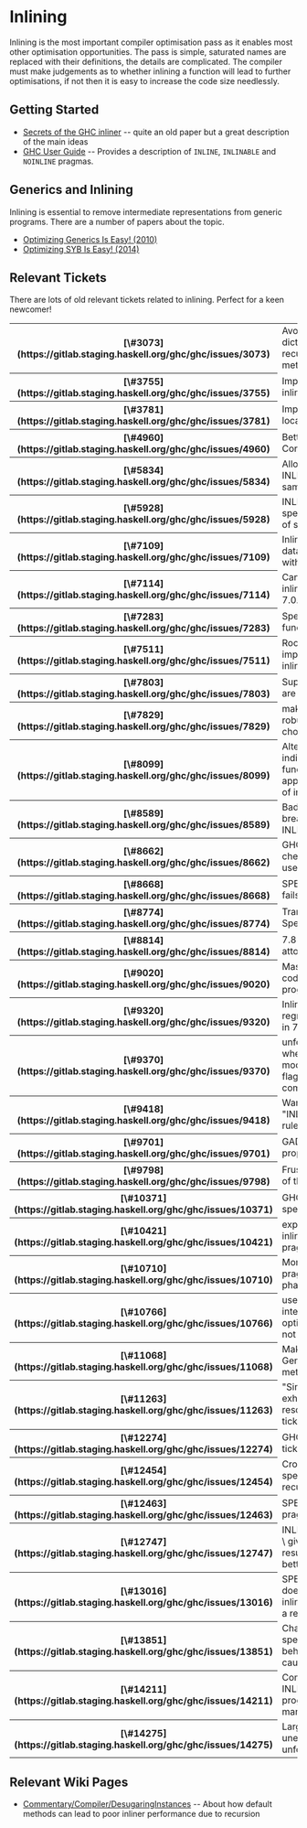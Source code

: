 # Inlining



Inlining is the most important compiler optimisation pass as it enables most other optimisation opportunities. The pass is simple, saturated names are replaced with their definitions, the details are complicated. The compiler must make judgements as to whether inlining a function will lead to further optimisations, if not then it is easy to increase the code size needlessly.


## Getting Started


- [
  Secrets of the GHC inliner](http://research.microsoft.com/en-us/um/people/simonpj/Papers/inlining/) -- quite an old paper but a great description of the main ideas
- [
  GHC User Guide](https://downloads.haskell.org/~ghc/latest/docs/html/users_guide/glasgow_exts.html?highlight=inline#inline-and-noinline-pragmas) -- Provides a description of `INLINE`, `INLINABLE` and `NOINLINE` pragmas. 

## Generics and Inlining



Inlining is essential to remove intermediate representations from generic programs. There are a number of papers about the topic.


- [
  Optimizing Generics Is Easy! (2010)](http://dreixel.net/research/pdf/ogie.pdf)
- [
  Optimizing SYB Is Easy! (2014)](http://michaeldadams.org/papers/syb-opt/syb-opt-2014-pepm-authors-copy.pdf)

## Relevant Tickets



There are lots of old relevant tickets related to inlining. Perfect for a keen newcomer!



<table><tr><th>[\#3073](https://gitlab.staging.haskell.org/ghc/ghc/issues/3073)</th>
<td>Avoid reconstructing dictionaries in recursive instance methods</td></tr>
<tr><th>[\#3755](https://gitlab.staging.haskell.org/ghc/ghc/issues/3755)</th>
<td>Improve join point inlining</td></tr>
<tr><th>[\#3781](https://gitlab.staging.haskell.org/ghc/ghc/issues/3781)</th>
<td>Improve inlining for local functions</td></tr>
<tr><th>[\#4960](https://gitlab.staging.haskell.org/ghc/ghc/issues/4960)</th>
<td>Better inlining test in CoreUnfold</td></tr>
<tr><th>[\#5834](https://gitlab.staging.haskell.org/ghc/ghc/issues/5834)</th>
<td>Allow both INLINE and INLINABLE for the same function</td></tr>
<tr><th>[\#5928](https://gitlab.staging.haskell.org/ghc/ghc/issues/5928)</th>
<td>INLINABLE fails to specialize in presence of simple wrapper</td></tr>
<tr><th>[\#7109](https://gitlab.staging.haskell.org/ghc/ghc/issues/7109)</th>
<td>Inlining depends on datatype size, even with INLINE pragmas</td></tr>
<tr><th>[\#7114](https://gitlab.staging.haskell.org/ghc/ghc/issues/7114)</th>
<td>Cannot recover (good) inlining behaviour from 7.0.2 in 7.4.1</td></tr>
<tr><th>[\#7283](https://gitlab.staging.haskell.org/ghc/ghc/issues/7283)</th>
<td>Specialise INLINE functions</td></tr>
<tr><th>[\#7511](https://gitlab.staging.haskell.org/ghc/ghc/issues/7511)</th>
<td>Room for GHC runtime improvement \>\~5%, inlining related</td></tr>
<tr><th>[\#7803](https://gitlab.staging.haskell.org/ghc/ghc/issues/7803)</th>
<td>Superclass methods are left unspecialized</td></tr>
<tr><th>[\#7829](https://gitlab.staging.haskell.org/ghc/ghc/issues/7829)</th>
<td>make better/more robust loopbreaker choices</td></tr>
<tr><th>[\#8099](https://gitlab.staging.haskell.org/ghc/ghc/issues/8099)</th>
<td>Alternate syntax for indicating when a function is "fully applied" for purposes of inlining</td></tr>
<tr><th>[\#8589](https://gitlab.staging.haskell.org/ghc/ghc/issues/8589)</th>
<td>Bad choice of loop breaker with INLINABLE/INLINE</td></tr>
<tr><th>[\#8662](https://gitlab.staging.haskell.org/ghc/ghc/issues/8662)</th>
<td>GHC does not inline cheap inner loop when used in two places</td></tr>
<tr><th>[\#8668](https://gitlab.staging.haskell.org/ghc/ghc/issues/8668)</th>
<td>SPECIALIZE silently fails to apply</td></tr>
<tr><th>[\#8774](https://gitlab.staging.haskell.org/ghc/ghc/issues/8774)</th>
<td>Transitivity of Auto-Specialization</td></tr>
<tr><th>[\#8814](https://gitlab.staging.haskell.org/ghc/ghc/issues/8814)</th>
<td>7.8 optimizes attoparsec improperly</td></tr>
<tr><th>[\#9020](https://gitlab.staging.haskell.org/ghc/ghc/issues/9020)</th>
<td>Massive blowup of code size on trivial program</td></tr>
<tr><th>[\#9320](https://gitlab.staging.haskell.org/ghc/ghc/issues/9320)</th>
<td>Inlining regression/strangeness in 7.8</td></tr>
<tr><th>[\#9370](https://gitlab.staging.haskell.org/ghc/ghc/issues/9370)</th>
<td>unfolding info as seen when building a module depends on flags in a previously-compiled module</td></tr>
<tr><th>[\#9418](https://gitlab.staging.haskell.org/ghc/ghc/issues/9418)</th>
<td>Warnings about "INLINE binder is (non-rule) loop breaker"</td></tr>
<tr><th>[\#9701](https://gitlab.staging.haskell.org/ghc/ghc/issues/9701)</th>
<td>GADTs not specialized properly</td></tr>
<tr><th>[\#9798](https://gitlab.staging.haskell.org/ghc/ghc/issues/9798)</th>
<td>Frustrating behaviour of the INLINE pragma</td></tr>
<tr><th>[\#10371](https://gitlab.staging.haskell.org/ghc/ghc/issues/10371)</th>
<td>GHC fails to inline and specialize a function</td></tr>
<tr><th>[\#10421](https://gitlab.staging.haskell.org/ghc/ghc/issues/10421)</th>
<td>exponential blowup in inlining (without INLINE pragmas)</td></tr>
<tr><th>[\#10710](https://gitlab.staging.haskell.org/ghc/ghc/issues/10710)</th>
<td>More self-explanatory pragmas for inlining phase control</td></tr>
<tr><th>[\#10766](https://gitlab.staging.haskell.org/ghc/ghc/issues/10766)</th>
<td>user manual: INLINE's interaction with optimization levels is not clear</td></tr>
<tr><th>[\#11068](https://gitlab.staging.haskell.org/ghc/ghc/issues/11068)</th>
<td>Make Generic/Generic1 methods inlinable</td></tr>
<tr><th>[\#11263](https://gitlab.staging.haskell.org/ghc/ghc/issues/11263)</th>
<td>"Simplifier ticks exhausted" that resolves with fsimpl-tick-factor=200</td></tr>
<tr><th>[\#12274](https://gitlab.staging.haskell.org/ghc/ghc/issues/12274)</th>
<td>GHC panic: simplifier ticks exhausted</td></tr>
<tr><th>[\#12454](https://gitlab.staging.haskell.org/ghc/ghc/issues/12454)</th>
<td>Cross-module specialisation of recursive functions</td></tr>
<tr><th>[\#12463](https://gitlab.staging.haskell.org/ghc/ghc/issues/12463)</th>
<td>SPECIALIZABLE pragma?</td></tr>
<tr><th>[\#12747](https://gitlab.staging.haskell.org/ghc/ghc/issues/12747)</th>
<td>INLINE vs NOINLINE vs \<nothing\> give three different results; two would be better</td></tr>
<tr><th>[\#13016](https://gitlab.staging.haskell.org/ghc/ghc/issues/13016)</th>
<td>SPECIALIZE INLINE doesn't necessarily inline specializations of a recursive function</td></tr>
<tr><th>[\#13851](https://gitlab.staging.haskell.org/ghc/ghc/issues/13851)</th>
<td>Change in specialisation(?) behaviour since 8.0.2 causes 6x slowdown</td></tr>
<tr><th>[\#14211](https://gitlab.staging.haskell.org/ghc/ghc/issues/14211)</th>
<td>Compiler is unable to INLINE as well as the programmer can manually</td></tr>
<tr><th>[\#14275](https://gitlab.staging.haskell.org/ghc/ghc/issues/14275)</th>
<td>Large Haskell value unexpectedly gets an unfolding</td></tr></table>



## Relevant Wiki Pages


- [Commentary/Compiler/DesugaringInstances](commentary/compiler/desugaring-instances) -- About how default methods can lead to poor inliner performance due to recursion
